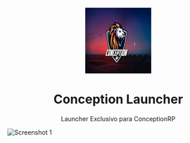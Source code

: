 <p align="center"><img src="./app/assets/images/backgrounds/0.png" width="150px" height="150px" alt="aventium softworks"></p>

<h1 align="center">Conception Launcher</h1>



<p align="center">Launcher Exclusivo para ConceptionRP</p>

![Screenshot 1](https://i.imgur.com/y3DxtFW.png)
